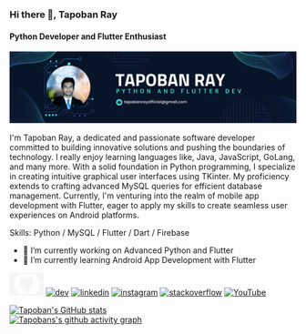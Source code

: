 ### Hi there 👋, Tapoban Ray
#### Python Developer and Flutter Enthusiast
![Python Developer and Flutter Enthusiast](https://github.com/tapoban123/tapoban123/blob/main/GitHub%20Banner.png)

I'm Tapoban Ray, a dedicated and passionate software developer committed to building innovative solutions and pushing the boundaries of technology. I really enjoy learning languages like, Java, JavaScript, GoLang, and many more.
With a solid foundation in Python programming, I specialize in creating intuitive graphical user interfaces using TKinter.
My proficiency extends to crafting advanced MySQL queries for efficient database management.
Currently, I'm venturing into the realm of mobile app development with Flutter, eager to apply my skills to create seamless user experiences on Android platforms.

Skills: Python / MySQL / Flutter / Dart / Firebase

- 🔭 I’m currently working on Advanced Python and Flutter 
- 🌱 I’m currently learning Android App Development with Flutter 


[<img src='https://github.com/tapoban123/tapoban123/blob/main/GitHub%20icon.png' alt='github' height='40' color='white'>](https://github.com/tapoban123)  [<img src='https://cdn.jsdelivr.net/npm/simple-icons@3.0.1/icons/dev-dot-to.svg' alt='dev' height='40'>](https://dev.to/tapobanray)  [<img src='https://cdn.jsdelivr.net/npm/simple-icons@3.0.1/icons/linkedin.svg' alt='linkedin' height='40'>](https://www.linkedin.com/in/tapobanray/)  [<img src='https://cdn.jsdelivr.net/npm/simple-icons@3.0.1/icons/instagram.svg' alt='instagram' height='40'>](https://www.instagram.com/tapobanray/)  [<img src='https://cdn.jsdelivr.net/npm/simple-icons@3.0.1/icons/stackoverflow.svg' alt='stackoverflow' height='40'>](https://stackoverflow.com/users/22213440)  [<img src='https://cdn.jsdelivr.net/npm/simple-icons@3.0.1/icons/youtube.svg' alt='YouTube' height='40'>](https://www.youtube.com/channel/UC6R_OJsGdlbNNiApIfHjrGQ)  



[![Tapoban's GitHub stats](https://github-readme-stats.vercel.app/api?username=tapoban123)](https://github.com/tapoban123/github-readme-stats)
<br>
[![Tapobans's github activity graph](https://github-readme-activity-graph.vercel.app/graph?username=tapoban123&theme=tokyo-night)](https://github.com/tapoban123/github-readme-activity-graph)


<!--
**tapoban123/tapoban123** is a ✨ _special_ ✨ repository because its `README.md` (this file) appears on your GitHub profile.

Here are some ideas to get you started:

- 🔭 I’m currently working on ...
- 🌱 I’m currently learning ...
- 👯 I’m looking to collaborate on ...
- 🤔 I’m looking for help with ...
- 💬 Ask me about ...
- 📫 How to reach me: ...
- 😄 Pronouns: ...
- ⚡ Fun fact: ...
-->
